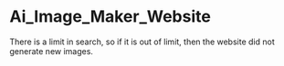 # Ai_Image_Maker_Website
There is a limit in search, so if it is out of limit, then the website did not generate new images.
